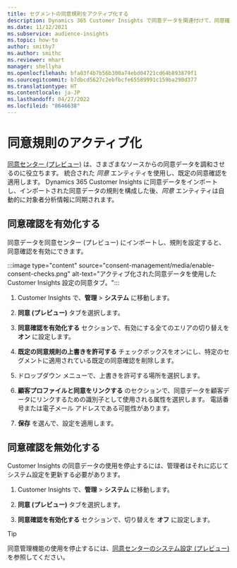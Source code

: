 ```yaml
---
title: セグメントの同意規則をアクティブ化する
description: Dynamics 365 Customer Insights で同意データを関連付けて、同意確認をアクティブ化するには、次の手順に従います。 管理者は同意確認を無効にすることもできます。
ms.date: 11/12/2021
ms.subservice: audience-insights
ms.topic: how-to
author: smithy7
ms.author: smithc
ms.reviewer: mhart
manager: shellyha
ms.openlocfilehash: bfa03f4b7b56b300a74ebd04721cd64b893879f1
ms.sourcegitcommit: b7dbcd5627c2ebfbcfe65589991c159ba290d377
ms.translationtype: HT
ms.contentlocale: ja-JP
ms.lasthandoff: 04/27/2022
ms.locfileid: "8646638"
---
```

# <a name="activate-consent-rules"></a>同意規則のアクティブ化

[同意センター (プレビュー)](consent-management/overview.md) は、さまざまなソースからの同意データを調和させるのに役立ちます。 統合された *同意* エンティティを使用し、既定の同意確認を適用します。 Dynamics 365 Customer Insights に同意データをインポートし、インポートされた同意データの規則を構成した後、*同意* エンティティは自動的に対象者分析情報に同期されます。

## <a name="enable-consent-checks"></a>同意確認を有効化する

同意データを同意センター (プレビュー) にインポートし、規則を設定すると、同意確認を有効にできます。 

:::image type="content" source="consent-management/media/enable-consent-checks.png" alt-text="アクティブ化された同意データを使用した Customer Insights 設定の同意タブ。":::

1. Customer Insights で、**管理** > **システム** に移動します。

1. **同意 (プレビュー)** タブを選択します。

1. **同意確認を有効化する** セクションで、有効にする全てのエリアの切り替えを **オン** に設定します。

1. **既定の同意規則の上書きを許可する** チェックボックスをオンにし、特定のセグメントに適用されている既定の同意確認を削除します。 

1. ドロップダウン メニューで、上書きを許可する場所を選択します。     

1. **顧客プロファイルと同意をリンクする** のセクションで、同意データを顧客データにリンクするための識別子として使用される属性を選択します。 電話番号または電子メール アドレスである可能性があります。 

1. **保存** を選んで、設定を適用します。

## <a name="disable-consent-checks"></a>同意確認を無効化する

Customer Insights の同意データの使用を停止するには、管理者はそれに応じてシステム設定を更新する必要があります。

1. Customer Insights で、**管理** > **システム** に移動します。

1. **同意 (プレビュー)** タブを選択します。

1. **同意確認を有効化する** セクションで、切り替えを **オフ** に設定します。

> [!TIP]
> 同意管理機能の使用を停止するには、[同意センターのシステム設定 (プレビュー)](consent-management/system-settings.md)を参照してください。
